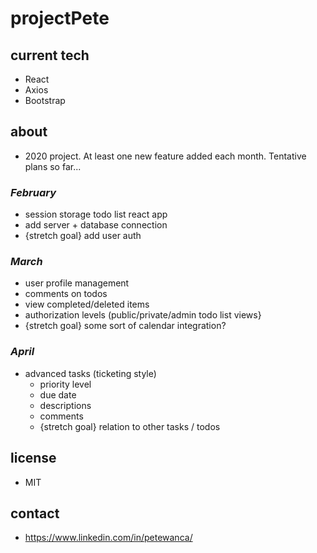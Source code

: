 # projectPete

## current tech
- React
- Axios
- Bootstrap

## about
- 2020 project. At least one new feature added each month. Tentative plans so far...

### *February*
- session storage todo list react app
- add server + database connection
- {stretch goal} add user auth

### *March*
- user profile management
- comments on todos
- view completed/deleted items
- authorization levels (public/private/admin todo list views}
- {stretch goal} some sort of calendar integration?

### *April*
- advanced tasks (ticketing style)
    - priority level
    - due date
    - descriptions
    - comments
    - {stretch goal} relation to other tasks / todos

## license 
- MIT

## contact
- https://www.linkedin.com/in/petewanca/